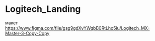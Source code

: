 # Logitech_Landing
макет https://www.figma.com/file/gsg9gdXvYWqbB0RtLho5iu/Logitech_MX-Master-3-Copy-Copy
